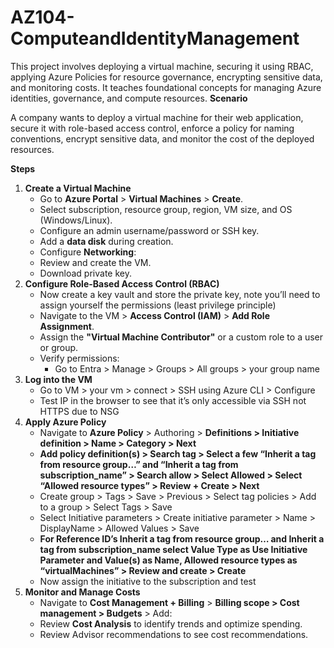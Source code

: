 # AZ104-ComputeandIdentityManagement
This project involves deploying a virtual machine, securing it using RBAC, applying Azure Policies for resource governance, encrypting sensitive data, and monitoring costs. It teaches foundational concepts for managing Azure identities, governance, and compute resources.
**Scenario**

A company wants to deploy a virtual machine for their web application, secure it with role-based access control, enforce a policy for naming conventions, encrypt sensitive data, and monitor the cost of the deployed resources.

**Steps**

1. **Create a Virtual Machine**
    - Go to **Azure Portal** > **Virtual Machines** > **Create**.
    - Select subscription, resource group, region, VM size, and OS (Windows/Linux).
    - Configure an admin username/password or SSH key.
    - Add a **data disk** during creation.
    - Configure **Networking**:
    - Review and create the VM.
    - Download private key.
2. **Configure Role-Based Access Control (RBAC)**
    - Now create a key vault and store the private key, note you’ll need to assign yourself the permissions (least privilege principle)
    - Navigate to the VM > **Access Control (IAM)** > **Add Role Assignment**.
    - Assign the **"Virtual Machine Contributor"** or a custom role to a user or group.
    - Verify permissions:
        - Go to Entra > Manage > Groups > All groups > your group name
3. **Log into the VM**
    - Go to VM > your vm > connect > SSH using Azure CLI > Configure
    - Test IP in the browser to see that it’s only accessible via SSH not HTTPS due to NSG
4. **Apply Azure Policy**
    - Navigate to **Azure Policy** > Authoring > **Definitions > Initiative definition > Name > Category > Next**
    - **Add policy definition(s) > Search tag > Select a few “Inherit a tag from resource group…” and “Inherit a tag from subscription_name” > Search allow > Select Allowed > Select “Allowed resource types” > Review + Create > Next**
    - Create group > Tags > Save > Previous > Select tag policies > Add to a group > Select Tags > Save
    - Select Initiative parameters > Create initiative parameter > Name > DisplayName > Allowed Values > Save
    - **For Reference ID’s Inherit a tag from resource group… and Inherit a tag from subscription_name select Value Type as Use Initiative Parameter and Value(s) as Name, Allowed resource types as “virtualMachines” > Review and create > Create**
    - Now assign the initiative to the subscription and test
5. **Monitor and Manage Costs**
    - Navigate to **Cost Management + Billing** > **Billing scope > Cost management > Budgets** > Add:
    - Review **Cost Analysis** to identify trends and optimize spending.
    - Review Advisor recommendations to see cost recommendations.

